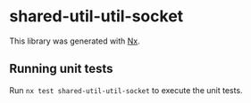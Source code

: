 # shared-util-util-socket

This library was generated with [Nx](https://nx.dev).

## Running unit tests

Run `nx test shared-util-util-socket` to execute the unit tests.
